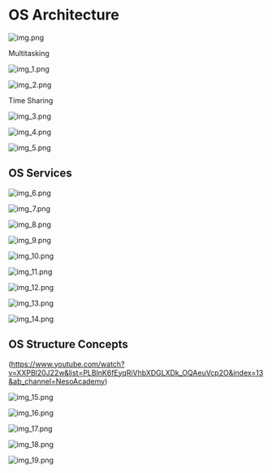 # OS Architecture

![img.png](img.png)

Multitasking

![img_1.png](img_1.png)

![img_2.png](img_2.png)

Time Sharing

![img_3.png](img_3.png)

![img_4.png](img_4.png)

![img_5.png](img_5.png)

## OS Services

![img_6.png](img_6.png)

![img_7.png](img_7.png)

![img_8.png](img_8.png)

![img_9.png](img_9.png)

![img_10.png](img_10.png)

![img_11.png](img_11.png)

![img_12.png](img_12.png)

![img_13.png](img_13.png)

![img_14.png](img_14.png)

## OS Structure Concepts

(https://www.youtube.com/watch?v=XXPBl20J22w&list=PLBlnK6fEyqRiVhbXDGLXDk_OQAeuVcp2O&index=13&ab_channel=NesoAcademy)

![img_15.png](img_15.png)

![img_16.png](img_16.png)

![img_17.png](img_17.png)

![img_18.png](img_18.png)

![img_19.png](img_19.png)

